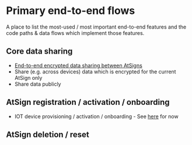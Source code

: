 # Primary end-to-end flows
A place to list the most-used / most important end-to-end features and the code paths & data flows
which implement those features.

## Core data sharing
* [End-to-end encrypted data sharing between AtSigns](./diagrams/e2ee_share_alice_bob.md)
* Share (e.g. across devices) data which is encrypted for the current AtSign only
* Share data publicly

## AtSign registration / activation / onboarding
* IOT device provisioning / activation / onboarding - 
See [here](https://github.com/atsign-company/gary-snippets/blob/main/diagrams/iot_provisioning-integration.md) for now

## AtSign deletion / reset